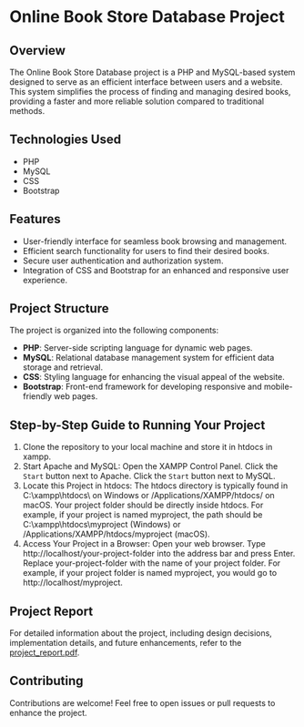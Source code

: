 # Online Book Store Database Project

## Overview

The Online Book Store Database project is a PHP and MySQL-based system designed to serve as an efficient interface between users and a website. This system simplifies the process of finding and managing desired books, providing a faster and more reliable solution compared to traditional methods.

## Technologies Used

- PHP
- MySQL
- CSS
- Bootstrap

## Features

- User-friendly interface for seamless book browsing and management.
- Efficient search functionality for users to find their desired books.
- Secure user authentication and authorization system.
- Integration of CSS and Bootstrap for an enhanced and responsive user experience.

## Project Structure

The project is organized into the following components:

- **PHP**: Server-side scripting language for dynamic web pages.
- **MySQL**: Relational database management system for efficient data storage and retrieval.
- **CSS**: Styling language for enhancing the visual appeal of the website.
- **Bootstrap**: Front-end framework for developing responsive and mobile-friendly web pages.

## Step-by-Step Guide to Running Your Project

1. Clone the repository to your local machine and store it in htdocs in xampp.
2. Start Apache and MySQL:
  Open the XAMPP Control Panel.
  Click the `Start` button next to Apache.
  Click the `Start` button next to MySQL.
3. Locate this Project in htdocs:
  The htdocs directory is typically found in C:\xampp\htdocs\ on Windows or /Applications/XAMPP/htdocs/ on macOS.
  Your project folder should be directly inside htdocs. For example, if your project is named myproject, the path should be C:\xampp\htdocs\myproject (Windows) or /Applications/XAMPP/htdocs/myproject (macOS).
4. Access Your Project in a Browser:
  Open your web browser.
  Type http://localhost/your-project-folder into the address bar and press Enter.
  Replace your-project-folder with the name of your project folder. For example, if your project folder is named myproject, you would go to http://localhost/myproject.


## Project Report

For detailed information about the project, including design decisions, implementation details, and future enhancements, refer to the [project_report.pdf](https://github.com/kushalac/database_project/files/8885424/project_report.pdf).

## Contributing

Contributions are welcome! Feel free to open issues or pull requests to enhance the project.


